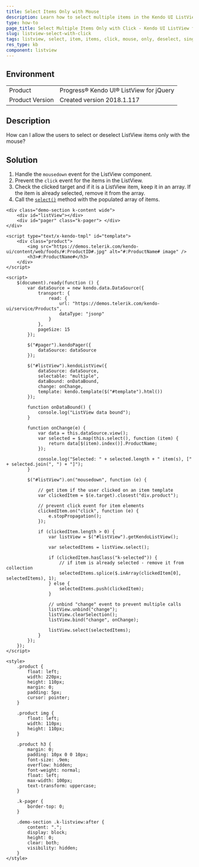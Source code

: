 ```yaml
---
title: Select Items Only with Mouse
description: Learn how to select multiple items in the Kendo UI ListView only with the mouse.
type: how-to
page_title: Select Multiple Items Only with Click - Kendo UI ListView for jQuery
slug: listview-select-with-click
tags: listview, select, item, items, click, mouse, only, deselect, single
res_type: kb
component: listview
---
```


## Environment

<table>
 <tr>
  <td>Product</td>
  <td>Progress® Kendo UI® ListView for jQuery</td>
 </tr>
 <tr>
  <td>Product Version</td>
  <td>Created version 2018.1.117</td>
 </tr>
</table>

## Description

How can I allow the users to select or deselect ListView items only with the mouse?

## Solution

1. Handle the `mousedown` event for the ListView component.
1. Prevent the `click` event for the items in the ListView.
1. Check the clicked target and if it is a ListView item, keep it in an array. If the item is already selected, remove it from the array.
1. Call the [`select()`](https://docs.telerik.com/kendo-ui/api/javascript/ui/listview/methods/select) method with the populated array of items.


```dojo
<div class="demo-section k-content wide">
    <div id="listView"></div>
    <div id="pager" class="k-pager"> </div>
</div>

<script type="text/x-kendo-tmpl" id="template">
    <div class="product">
        <img src="https://demos.telerik.com/kendo-ui/content/web/foods/#:ProductID#.jpg" alt="#:ProductName# image" />
        <h3>#:ProductName#</h3>
    </div>
</script>

<script>
    $(document).ready(function () {
        var dataSource = new kendo.data.DataSource({
            transport: {
                read: {
                    url: "https://demos.telerik.com/kendo-ui/service/Products",
                    dataType: "jsonp"
                }
            },
            pageSize: 15
        });

        $("#pager").kendoPager({
            dataSource: dataSource
        });

        $("#listView").kendoListView({
            dataSource: dataSource,
            selectable: "multiple",
            dataBound: onDataBound,
            change: onChange,
            template: kendo.template($("#template").html())
        });

        function onDataBound() {
            console.log("ListView data bound");
        }

        function onChange(e) {
            var data = this.dataSource.view();
            var selected = $.map(this.select(), function (item) {
                return data[$(item).index()].ProductName;
            });

            console.log("Selected: " + selected.length + " item(s), [" + selected.join(", ") + "]");
        }

        $("#listView").on("mousedown", function (e) {

            // get item if the user clicked on an item template
            var clickedItem = $(e.target).closest("div.product");

            // prevent click event for item elements
            clickedItem.on("click", function (e) {
                e.stopPropagation();
            });

            if (clickedItem.length > 0) {
                var listView = $("#listView").getKendoListView();

                var selectedItems = listView.select();

                if (clickedItem.hasClass("k-selected")) {
                    // if item is already selected - remove it from collection
                    selectedItems.splice($.inArray(clickedItem[0], selectedItems), 1);
                } else {
                    selectedItems.push(clickedItem);
                }

                // unbind "change" event to prevent multiple calls
                listView.unbind("change");
                listView.clearSelection();
                listView.bind("change", onChange);

                listView.select(selectedItems);
            }
        });
    });
</script>

<style>
    .product {
        float: left;
        width: 220px;
        height: 110px;
        margin: 0;
        padding: 5px;
        cursor: pointer;
    }

    .product img {
        float: left;
        width: 110px;
        height: 110px;
    }

    .product h3 {
        margin: 0;
        padding: 10px 0 0 10px;
        font-size: .9em;
        overflow: hidden;
        font-weight: normal;
        float: left;
        max-width: 100px;
        text-transform: uppercase;
    }

    .k-pager {
        border-top: 0;
    }

    .demo-section .k-listview:after {
        content: ".";
        display: block;
        height: 0;
        clear: both;
        visibility: hidden;
    }
</style>
```
